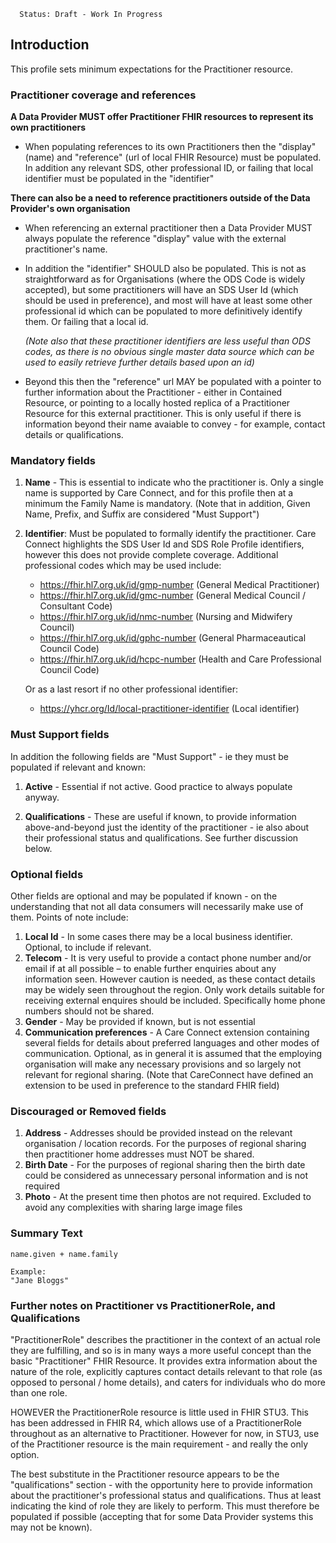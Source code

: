       Status: Draft - Work In Progress


## Introduction
This profile sets minimum expectations for the Practitioner resource.


### **Practitioner coverage and references**

**A Data Provider MUST offer Practitioner FHIR resources to represent its own practitioners**

  - When populating references to its own Practitioners then the "display" (name) and "reference" (url of local FHIR Resource) must be populated. In addition any relevant SDS, other professional ID, or failing that local identifier must be populated in the "identifier" 

**There can also be a need to reference practitioners outside of the Data Provider's own organisation** 

 - When referencing an external practitioner then a Data Provider MUST always populate the reference "display" value with the external practitioner's name. 

 - In addition the "identifier" SHOULD also be populated. This is not as straightforward as for Organisations (where the ODS Code is widely accepted), but some practitioners will have an SDS User Id (which should be used in preference), and most will have at least some other professional id which can be populated  to more definitively identify them. Or failing that a local id.

   *(Note also that these practitioner identifiers are less useful than ODS codes, as there is no obvious single master data source which can be used to easily retrieve further details based upon an id)*


 - Beyond this then the "reference" url MAY be populated with a pointer to further information about the Practitioner - either in Contained Resource, or pointing to a locally hosted replica of a Practitioner Resource for this external practitioner. This is only useful if there is information beyond their name avaiable to convey - for example, contact details or qualifications.
 



### **Mandatory fields**
1. **Name** - This is essential to indicate who the practitioner is. Only a single name is supported by Care Connect, and for this profile then at a minimum the Family Name is mandatory. (Note that in addition, Given Name, Prefix, and Suffix are considered "Must Support") 

2. **Identifier**: Must be populated to formally identify the practitioner. Care Connect highlights the SDS User Id and SDS Role Profile identifiers, however this does not provide complete coverage. Additional professional codes which may be used include:

    - https://fhir.hl7.org.uk/id/gmp-number (General Medical Practitioner)
    - https://fhir.hl7.org.uk/id/gmc-number (General Medical Council / Consultant Code)
    - https://fhir.hl7.org.uk/id/nmc-number (Nursing and Midwifery Council)
    - https://fhir.hl7.org.uk/id/gphc-number (General Pharmaceautical Council Code)
    - https://fhir.hl7.org.uk/id/hcpc-number (Health and Care Professional Council Code)


    Or as a last resort if no other professional identifier:
    - https://yhcr.org/Id/local-practitioner-identifier (Local identifier)

### **Must Support fields**
In addition the following fields are "Must Support" - ie they must be populated if relevant and known:
1. **Active** - Essential if not active. Good practice to always populate anyway.

3. **Qualifications** - These are useful if known, to provide information above-and-beyond just the identity of the practitioner - ie also about their professional status and qualifications. See further discussion below.


### **Optional fields**
Other fields are optional and may be populated if known - on the understanding that not all data consumers will necessarily make use of them. Points of note include:
1. **Local Id** - In some cases there may be a local business identifier. Optional, to include if relevant.
2. **Telecom** - It is very useful to provide a contact phone number and/or email if at all possible – to enable further enquiries about any information seen. However caution is needed, as these contact details may be widely seen throughout the region. Only work details suitable for receiving external enquires should be included. Specifically home phone numbers should not be shared.
3. **Gender** - May be provided if known, but is not essential
4. **Communication preferences** - A Care Connect extension containing several fields for details about preferred languages and other modes of communication. Optional, as in general it is assumed that the employing organisation will make any necessary provisions and so largely not relevant for regional sharing. (Note that CareConnect have defined an extension to be used in preference to the standard FHIR field)


### **Discouraged or Removed fields**
1. **Address** - Addresses should be provided instead on the relevant organisation / location records. For the purposes of regional sharing then practitioner home addresses must NOT be shared.
2. **Birth Date** - For the purposes of regional sharing then the birth date could be considered as unnecessary personal information and is not required
3. **Photo** - At the present time then photos are not required. Excluded to avoid any complexities with sharing large image files



### **Summary Text**

    name.given + name.family
  
    Example: 
    "Jane Bloggs"



### **Further notes on Practitioner vs PractitionerRole, and Qualifications**
"PractitionerRole" describes the practitioner in the context of an actual role they are fulfilling, and so is in many ways a more useful concept than the basic "Practitioner" FHIR Resource. It provides extra information about the nature of the role, explicitly captures contact details relevant to that role (as opposed to personal / home details), and caters for individuals who do more than one role.

HOWEVER the PractitionerRole resource is little used in FHIR STU3. This has been addressed in FHIR R4, which allows use of a PractitionerRole throughout as an alternative to Practitioner. However for now, in STU3, use of the Practitioner resource is the main requirement - and really the only option.

The best substitute in the Practitioner resource appears to be the "qualifications" section - with the opportunity here to provide information about the practitioner's professional status and qualifications. Thus at least indicating the kind of role they are likely to perform. This must therefore be populated if possible (accepting that for some Data Provider systems this may not be known).
